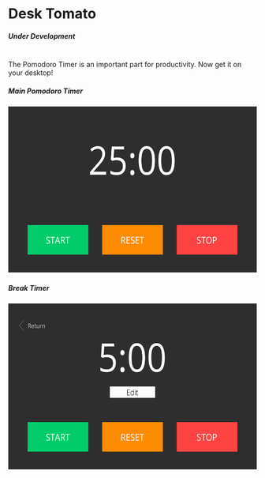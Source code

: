 # Desk Tomato
##### Under Development
<br/>
The Pomodoro Timer is an important part for productivity. Now get it on your desktop!
<br/>

##### Main Pomodoro Timer
<img src="Images/PomodoroTimer.png" width="576" height="336" alt="Pomodoro Timer Screenshot" />
<br/>

##### Break Timer
<img src="Images/BreakTimer.png" width="576" height="336" alt="Break Timer Screenshot" />